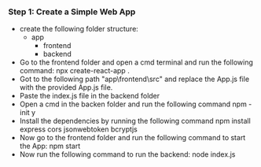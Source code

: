 ### Step 1: Create a Simple Web App
- create the following folder structure:
  - app
    - frontend
    - backend
- Go to the frontend folder and open a cmd terminal and run the following command:
  npx create-react-app .
- Got to the following path "app\frontend\src" and replace the App.js file with the provided App.js file.
- Paste the index.js file in the backend folder
- Open a cmd in the backen folder and run the following command
  npm -init y
- Install the dependencies by running the following command
  npm install express cors jsonwebtoken bcryptjs
- Now go to the frontend folder and run the following command to start the App:
  npm start
- Now run the following command to run the backend:
  node index.js
